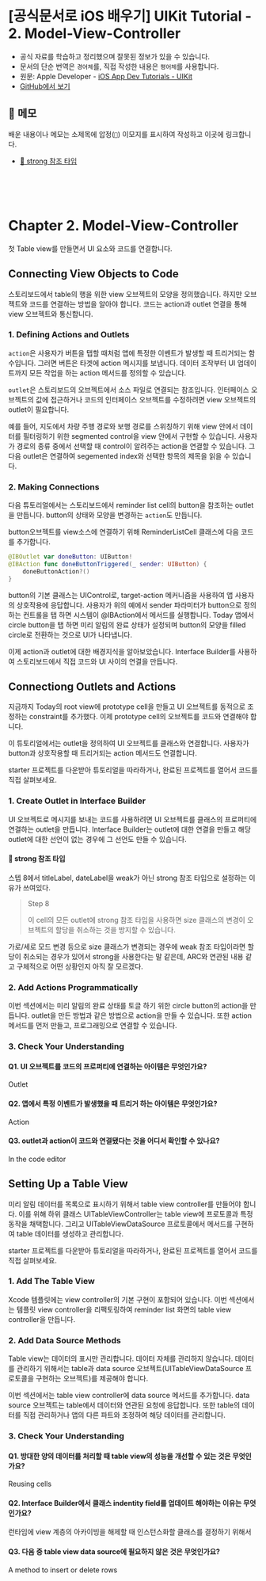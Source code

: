 # [공식문서로 iOS 배우기] UIKit Tutorial - 2. Model-View-Controller

- 공식 자료를 학습하고 정리했으며 잘못된 정보가 있을 수 있습니다.
- 문서의 단순 번역은 `경어체`를, 직접 작성한 내용은 `평어체`를 사용합니다.
- 원문: Apple Developer - [iOS App Dev Tutorials - UIKit](https://developer.apple.com/tutorials/app-dev-training)
- [GitHub에서 보기](https://github.com/KyungminLeeDev/learning-with-apple-official-resources)

## 📌 메모

배운 내용이나 메모는 소제목에 압정(`📌`) 이모지를 표시하여 작성하고 이곳에 링크합니다.

- [📌 strong 참조 타입](#-strong-참조-타입)

<br/><br/><br/>



# Chapter 2. Model-View-Controller

첫 Table view를 만들면서 UI 요소와 코드를 연결합니다.

## Connecting View Objects to Code

스토리보드에서 table의 행을 위한 view 오브젝트의 모양을 정의했습니다. 하지만 오브젝트와 코드를 연결하는 방법을 알아야 합니다. 코드는 action과 outlet 연결을 통해  view 오브젝트와 통신합니다.

### 1. Defining Actions and Outlets

`action`은 사용자가 버튼을 탭할 때처럼 앱에 특정한 이벤트가 발생할 때 트리거되는 함수입니다. 그러면 버튼은 타겟에 action 메시지를 보냅니다. 데이터 조작부터 UI 업데이트까지 모든 작업을 하는 action 메서드를 정의할 수 있습니다.  
  
`outlet`은 스토리보드의 오브젝트에서 소스 파일로 연결되는 참조입니다. 인터페이스 오브젝트의 값에 접근하거나 코드의 인터페이스 오브젝트를 수정하려면 view 오브젝트의 outlet이 필요합니다.  
  
예를 들어, 지도에서 차량 주행 경로와 보행 경로를 스위칭하기 위해 view 안에서 데이터를 필터링하기 위한 segmented control을 view 안에서 구현할 수 있습니다. 사용자가 경로의 종류 중에서 선택할 때 control이 알려주는 action을 연결할 수 있습니다. 그 다음 outlet은 연결하여 segemented index와 선택한 항목의 제목을 읽을 수 있습니다.

### 2. Making Connections

다음 튜토리얼에서는 스토리보드에서 reminder list cell의 button을 참조하는 outlet을 만듭니다. button의 상태와 모양을 변경하는 `action`도 만듭니다.  
  
button오브젝트를 view소스에 연결하기 위해 ReminderListCell 클래스에 다음 코드를 추가합니다.

~~~swift
@IBOutlet var doneButton: UIButton!
@IBAction func doneButtonTriggered(_ sender: UIButton) {
    doneButtonAction?()
}
~~~

button의 기본 클래스는 UIControl로, target-action 메커니즘을 사용하여 앱 사용자의 상호작용에 응답합니다. 사용자가 위의 예에서 sender 파라미터가 button으로 정의하는 컨트롤을 탭 하면 시스템이 @IBAction에서 메서드를 실행합니다. Today 앱에서 circle button을 탭 하면 미리 알림의 완료 상태가 설정되며 button의 모양을 filled circle로 전환하는 것으로 UI가 나타냅니다.  

이제 action과 outlet에 대한 배경지식을 알아보았습니다. Interface Builder를 사용하여 스토리보드에서 직접 코드와 UI 사이의 연결을 만듭니다.



## Connectiong Outlets and Actions

지금까지 Today의 root view에 prototype cell을 만들고 UI 오브젝트를 동적으로 조정하는 constraint를 추가했다. 이제 prototype cell의 오브젝트를 코드와 연결해야 합니다.  
  
이 튜토리얼에서는 outlet을 정의하여 UI 오브젝트를 클래스와 연결합니다. 사용자가 button과 상호작용할 때 트리거되는 action 메서드도 연결합니다.  
  
starter 프로젝트를 다운받아 튜토리얼을 따라하거나, 완료된 프로젝트를 열어서 코드를 직접 살펴보세요.

### 1. Create Outlet in Interface Builder

UI 오브젝트로 메시지를 보내는 코드를 사용하려면 UI 오브젝트를 클래스의 프로퍼티에 연결하는 outlet을 만듭니다. Interface Builder는 outlet에 대한 연결을 만들고 해당 outlet에 대한 선언이 없는 경우에 그 선언도 만들 수 있습니다.  

#### 📌 strong 참조 타입

스텝 8에서 titleLabel, dateLabel을 weak가 아닌 strong 참조 타입으로 설정하는 이유가 쓰여있다.

> Step 8  
>  
> 이 cell의 모든 outlet에 strong 참조 타입을 사용하면 size 클래스의 변경이 오브젝트의 할당을 취소하는 것을 방지할 수 있습니다.

가로/세로 모드 변경 등으로 size 클래스가 변경되는 경우에 weak 참조 타입이라면 할당이 취소되는 경우가 있어서 strong을 사용한다는 말 같은데, ARC와 연관된 내용 같고 구체적으로 어떤 상황인지 아직 잘 모르겠다.

### 2. Add Actions Programmatically

이번 섹션에서는 미리 알림의 완료 상태를 토글 하기 위한 circle button의 action을 만듭니다. outlet을 만든 방법과 같은 방법으로 action을 만들 수 있습니다. 또한 action 메서드를 먼저 만들고, 프로그래밍으로 연결할 수 있습니다.

### 3. Check Your Understanding

#### Q1. UI 오브젝트를 코드의 프로퍼티에 연결하는 아이템은 무엇인가요?

Outlet

#### Q2. 앱에서 특정 이벤트가 발생했을 때 트리거 하는 아이템은 무엇인가요?

Action

#### Q3. outlet과 action이 코드와 연결됐다는 것을 어디서 확인할 수 있나요?

In the code editor



## Setting Up a Table View

미리 알림 데이터를 목록으로 표시하기 위해서 table view controller를 만들어야 합니다. 이를 위해 하위 클래스 UITableViewController는 table view에 프로토콜과 특정 동작을 채택합니다. 그리고 UITableViewDataSource 프로토콜에서 메서드를 구현하여 table 데이터를 생성하고 관리합니다.  
  
starter 프로젝트를 다운받아 튜토리얼을 따라하거나, 완료된 프로젝트를 열어서 코드를 직접 살펴보세요.

### 1. Add The Table View

Xcode 템플릿에는 view controller의 기본 구현이 포함되어 있습니다. 이번 섹션에서는 템플릿 view controller을 리팩토링하여 reminder list 화면의 table view controller을 만듭니다.

### 2. Add Data Source Methods

Table view는 데이터의 표시만 관리합니다. 데이터 자체를 관리하지 않습니다. 데이터를 관리하기 위해서는 table과 data source 오브젝트(UITableViewDataSource 프로토콜을 구현하는 오브젝트)를 제공해야 합니다.  
  
이번 섹션에서는 table view controller에 data source 메서드를 추가합니다. data source 오브젝트는 table에서 데이터와 연관된 요청에 응답합니다. 또한 table의 데이터를 직접 관리하거나 앱의 다른 파트와 조정하여 해당 데이터를 관리합니다.

### 3. Check Your Understanding

#### Q1. 방대한 양의 데이터를 처리할 때 table view의 성능을 개선할 수 있는 것은 무엇인가요?

Reusing cells

#### Q2. Interface Builder에서 클래스 indentity field를 업데이트 해야하는 이유는 무엇인가요?

런타임에 view 계층의 아카이빙을 해제할 때 인스턴스화할 클래스를 결정하기 위해서

#### Q3. 다음 중 table view data source에 필요하지 않은 것은 무엇인가요?

A method to insert or delete rows
